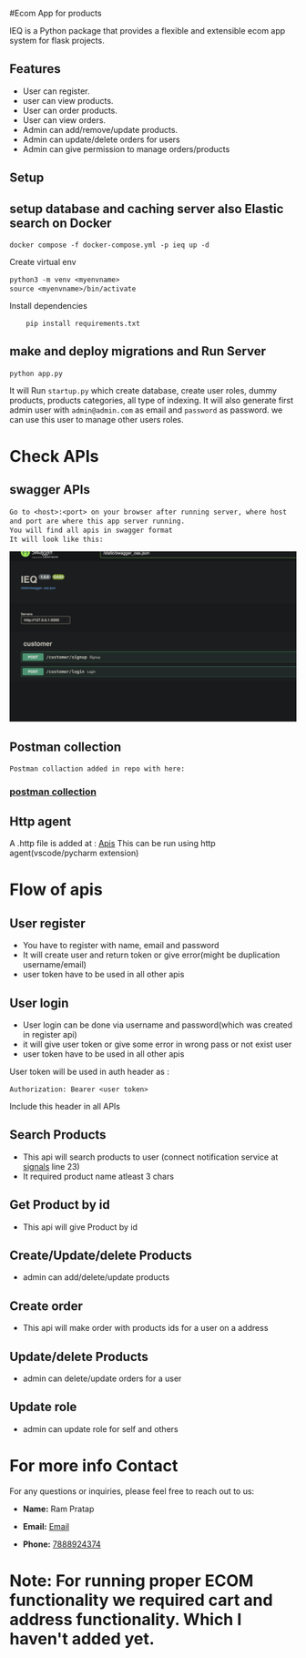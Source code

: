 #Ecom App for products

IEQ is a Python package that provides a flexible and extensible ecom app system for flask projects.

## Features

- User can register.
- user can view products.
- User can order products.
- User can view orders.
- Admin can add/remove/update products.
- Admin can update/delete orders for users
- Admin can give permission to manage orders/products


## Setup

## setup database and caching server also Elastic search on Docker
```shell
docker compose -f docker-compose.yml -p ieq up -d

```

 Create virtual env
```shell
python3 -m venv <myenvname>
source <myenvname>/bin/activate
```
Install dependencies

```shell
    pip install requirements.txt
```
## make and deploy migrations and  Run Server

```shell
python app.py
```
It will Run `startup.py` which create database, create user roles, dummy products, products categories, all type of indexing. It will also generate first admin user with `admin@admin.com` as email and `password` as password. we can use this user to manage other users roles.



# Check APIs

## swagger APIs

    Go to <host>:<port> on your browser after running server, where host and port are where this app server running.
    You will find all apis in swagger format
    It will look like this:
![swagger.png](swagger.png)

## Postman collection
    Postman collaction added in repo with here: 
### [postman collection](IEQ.postman_collection.json)

## Http agent
A .http file is added at : 
[Apis](Apis.http) This can be run using http agent(vscode/pycharm extension)


# Flow of apis
## User register
- You have to register with name, email and password
- It will create user and return token or give error(might be duplication username/email)
- user token have to be used in all other apis

## User login
- User login can be done via username and password(which was created in register api)
- it will give user token or give some error in wrong pass or not exist user
- user token have to be used in all other apis

User token will be used in auth header as :
```
Authorization: Bearer <user token>
```
Include this header in all APIs


## Search Products
- This api will search products to user (connect notification service at [signals](Notifications%2Fsignals.py#line23) line 23)
- It required product name atleast 3 chars

## Get Product by id
- This api will give Product by id

## Create/Update/delete Products
- admin can add/delete/update products 

## Create order
- This api will make order with products ids for a user on a address

## Update/delete Products
- admin can delete/update orders for a user 

## Update role
- admin can update role for self and others


# For more info Contact

For any questions or inquiries, please feel free to reach out to us:
- **Name:** Ram Pratap

- **Email:** [Email](mailto:rampratap305@gmail.com)
- **Phone:** [7888924374](tel:7888924374)
# Note: For running proper ECOM functionality we required cart and address functionality. Which I haven't added yet.




